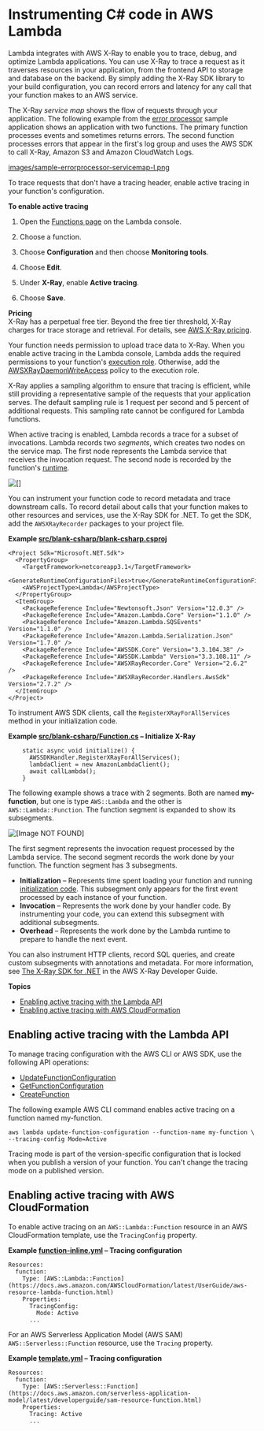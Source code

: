# Instrumenting C\# code in AWS Lambda<a name="csharp-tracing"></a>

Lambda integrates with AWS X\-Ray to enable you to trace, debug, and optimize Lambda applications\. You can use X\-Ray to trace a request as it traverses resources in your application, from the frontend API to storage and database on the backend\. By simply adding the X\-Ray SDK library to your build configuration, you can record errors and latency for any call that your function makes to an AWS service\.

The X\-Ray *service map* shows the flow of requests through your application\. The following example from the [error processor](samples-errorprocessor.md) sample application shows an application with two functions\. The primary function processes events and sometimes returns errors\. The second function processes errors that appear in the first's log group and uses the AWS SDK to call X\-Ray, Amazon S3 and Amazon CloudWatch Logs\.

[images/sample-errorprocessor-servicemap-l.png](images/sample-errorprocessor-servicemap-l.png)

To trace requests that don't have a tracing header, enable active tracing in your function's configuration\.

**To enable active tracing**

1. Open the [Functions page](https://console.aws.amazon.com/lambda/home#/functions) on the Lambda console\.

1. Choose a function\.

1. Choose **Configuration** and then choose **Monitoring tools**\.

1. Choose **Edit**\.

1. Under **X\-Ray**, enable **Active tracing**\.

1. Choose **Save**\.

**Pricing**  
X\-Ray has a perpetual free tier\. Beyond the free tier threshold, X\-Ray charges for trace storage and retrieval\. For details, see [AWS X\-Ray pricing](https://aws.amazon.com/xray/pricing/)\.

Your function needs permission to upload trace data to X\-Ray\. When you enable active tracing in the Lambda console, Lambda adds the required permissions to your function's [execution role](lambda-intro-execution-role.md)\. Otherwise, add the [AWSXRayDaemonWriteAccess](https://console.aws.amazon.com/iam/home#/policies/arn:aws:iam::aws:policy/AWSXRayDaemonWriteAccess) policy to the execution role\.

X\-Ray applies a sampling algorithm to ensure that tracing is efficient, while still providing a representative sample of the requests that your application serves\. The default sampling rule is 1 request per second and 5 percent of additional requests\. This sampling rate cannot be configured for Lambda functions\.

When active tracing is enabled, Lambda records a trace for a subset of invocations\. Lambda records two *segments*, which creates two nodes on the service map\. The first node represents the Lambda service that receives the invocation request\. The second node is recorded by the function's [runtime](gettingstarted-concepts.md#gettingstarted-concepts-runtime)\.

![\[\]](http://docs.aws.amazon.com/lambda/latest/dg/images/xray-servicemap-function.png)

You can instrument your function code to record metadata and trace downstream calls\. To record detail about calls that your function makes to other resources and services, use the X\-Ray SDK for \.NET\. To get the SDK, add the `AWSXRayRecorder` packages to your project file\.

**Example [src/blank\-csharp/blank\-csharp\.csproj](https://github.com/awsdocs/aws-lambda-developer-guide/tree/main/sample-apps/blank-csharp/src/blank-csharp/blank-csharp.csproj)**  

```
<Project Sdk="Microsoft.NET.Sdk">
  <PropertyGroup>
    <TargetFramework>netcoreapp3.1</TargetFramework>
    <GenerateRuntimeConfigurationFiles>true</GenerateRuntimeConfigurationFiles>
    <AWSProjectType>Lambda</AWSProjectType>
  </PropertyGroup>
  <ItemGroup>
    <PackageReference Include="Newtonsoft.Json" Version="12.0.3" />
    <PackageReference Include="Amazon.Lambda.Core" Version="1.1.0" />
    <PackageReference Include="Amazon.Lambda.SQSEvents" Version="1.1.0" />
    <PackageReference Include="Amazon.Lambda.Serialization.Json" Version="1.7.0" />
    <PackageReference Include="AWSSDK.Core" Version="3.3.104.38" />
    <PackageReference Include="AWSSDK.Lambda" Version="3.3.108.11" />
    <PackageReference Include="AWSXRayRecorder.Core" Version="2.6.2" />
    <PackageReference Include="AWSXRayRecorder.Handlers.AwsSdk" Version="2.7.2" />
  </ItemGroup>
</Project>
```

To instrument AWS SDK clients, call the `RegisterXRayForAllServices` method in your initialization code\.

**Example [src/blank\-csharp/Function\.cs](https://github.com/awsdocs/aws-lambda-developer-guide/tree/main/sample-apps/blank-csharp/src/blank-csharp/Function.cs) – Initialize X\-Ray**  

```
    static async void initialize() {
      AWSSDKHandler.RegisterXRayForAllServices();
      lambdaClient = new AmazonLambdaClient();
      await callLambda();
    }
```

The following example shows a trace with 2 segments\. Both are named **my\-function**, but one is type `AWS::Lambda` and the other is `AWS::Lambda::Function`\. The function segment is expanded to show its subsegments\.

![\[Image NOT FOUND\]](http://docs.aws.amazon.com/lambda/latest/dg/images/nodejs-xray-timeline.png)

The first segment represents the invocation request processed by the Lambda service\. The second segment records the work done by your function\. The function segment has 3 subsegments\.
+ **Initialization** – Represents time spent loading your function and running [initialization code](gettingstarted-features.md#gettingstarted-features-programmingmodel)\. This subsegment only appears for the first event processed by each instance of your function\.
+ **Invocation** – Represents the work done by your handler code\. By instrumenting your code, you can extend this subsegment with additional subsegments\.
+ **Overhead** – Represents the work done by the Lambda runtime to prepare to handle the next event\.

You can also instrument HTTP clients, record SQL queries, and create custom subsegments with annotations and metadata\. For more information, see [The X\-Ray SDK for \.NET](https://docs.aws.amazon.com/xray/latest/devguide/xray-sdk-dotnet.html) in the AWS X\-Ray Developer Guide\.

**Topics**
+ [Enabling active tracing with the Lambda API](#csharp-tracing-api)
+ [Enabling active tracing with AWS CloudFormation](#csharp-tracing-cloudformation)

## Enabling active tracing with the Lambda API<a name="csharp-tracing-api"></a>

To manage tracing configuration with the AWS CLI or AWS SDK, use the following API operations:
+ [UpdateFunctionConfiguration](API_UpdateFunctionConfiguration.md)
+ [GetFunctionConfiguration](API_GetFunctionConfiguration.md)
+ [CreateFunction](API_CreateFunction.md)

The following example AWS CLI command enables active tracing on a function named my\-function\.

```
aws lambda update-function-configuration --function-name my-function \
--tracing-config Mode=Active
```

Tracing mode is part of the version\-specific configuration that is locked when you publish a version of your function\. You can't change the tracing mode on a published version\.

## Enabling active tracing with AWS CloudFormation<a name="csharp-tracing-cloudformation"></a>

To enable active tracing on an `AWS::Lambda::Function` resource in an AWS CloudFormation template, use the `TracingConfig` property\.

**Example [function\-inline\.yml](https://github.com/awsdocs/aws-lambda-developer-guide/blob/master/templates/function-inline.yml) – Tracing configuration**  

```
Resources:
  function:
    Type: [AWS::Lambda::Function](https://docs.aws.amazon.com/AWSCloudFormation/latest/UserGuide/aws-resource-lambda-function.html)
    Properties:
      TracingConfig:
        Mode: Active
      ...
```

For an AWS Serverless Application Model \(AWS SAM\) `AWS::Serverless::Function` resource, use the `Tracing` property\.

**Example [template\.yml](https://github.com/awsdocs/aws-lambda-developer-guide/tree/main/sample-apps/blank-nodejs/template.yml) – Tracing configuration**  

```
Resources:
  function:
    Type: [AWS::Serverless::Function](https://docs.aws.amazon.com/serverless-application-model/latest/developerguide/sam-resource-function.html)
    Properties:
      Tracing: Active
      ...
```